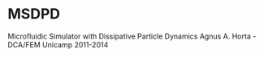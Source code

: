 MSDPD
=====

Microfluidic Simulator with Dissipative Particle Dynamics
Agnus A. Horta - DCA/FEM Unicamp 2011-2014
